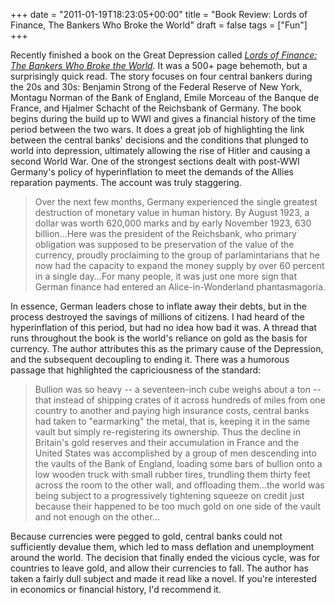 +++
date = "2011-01-19T18:23:05+00:00"
title = "Book Review: Lords of Finance, The Bankers Who Broke the World"
draft = false
tags = ["Fun"]
+++

Recently finished a book on the Great Depression called _[Lords of Finance: The Bankers Who Broke the World](http://www.amazon.com/gp/product/0143116800/ref=s9_simh_gw_p14_d0_i1?pf_rd_m=ATVPDKIKX0DER&pf_rd_s=center-2&pf_rd_r=0AGVT8H1FY5NB58YYZJM&pf_rd_t=101&pf_rd_p=470938631&pf_rd_i=507846)_. It was a 500+ page behemoth, but a surprisingly quick read. The story focuses on four central bankers during the 20s and 30s: Benjamin Strong of the Federal Reserve of New York, Montagu Norman of the Bank of England, Emile Morceau of the Banque de France, and Hjalmer Schacht of the Reichsbank of Germany. The book begins during the build up to WWI and gives a financial history of the time period between the two wars. It does a great job of highlighting the link between the central banks' decisions and the conditions that plunged to world into depression, ultimately allowing the rise of Hitler and causing a second World War. One of the strongest sections dealt with post-WWI Germany's policy of hyperinflation to meet the demands of the Allies reparation payments. The account was truly staggering.

> Over the next few months, Germany experienced the single greatest destruction of monetary value in human history. By August 1923, a dollar was worth 620,000 marks and by early November 1923, 630 billion...Here was the president of the Reichsbank, who primary obligation was supposed to be preservation of the value of the currency, proudly proclaiming to the group of parlamintarians that he now had the capacity to expand the money supply by over 60 percent in a single day...For many people, it was just one more sign that German finance had entered an Alice-in-Wonderland phantasmagoria.

In essence, German leaders chose to inflate away their debts, but in the process destroyed the savings of millions of citizens. I had heard of the hyperinflation of this period, but had no idea how bad it was. A thread that runs throughout the book is the world's reliance on gold as the basis for currency. The author attributes this as the primary cause of the Depression, and the subsequent decoupling to ending it. There was a humorous passage that highlighted the capriciousness of the standard:

> Bullion was so heavy -- a seventeen-inch cube weighs about a ton -- that instead of shipping crates of it across hundreds of miles from one country to another and paying high insurance costs, central banks had taken to "earmarking" the metal, that is, keeping it in the same vault but simply re-registering its ownership. Thus the decline in Britain's gold reserves and their accumulation in France and the United States was accomplished by a group of men descending into the vaults of the Bank of England, loading some bars of bullion onto a low wooden truck with small rubber tires, trundling them thirty feet across the room to the other wall, and offloading them...the world was being subject to a progressively tightening squeeze on credit just because their happened to be too much gold on one side of the vault and not enough on the other...

Because currencies were pegged to gold, central banks could not sufficiently devalue them, which led to mass deflation and unemployment around the world. The decision that finally ended the vicious cycle, was for countries to leave gold, and allow their currencies to fall. The author has taken a fairly dull subject and made it read like a novel. If you're interested in economics or financial history, I'd recommend it.